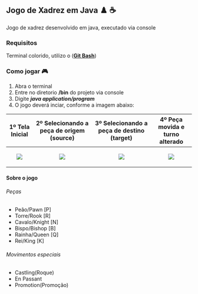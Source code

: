 ## Jogo de Xadrez em Java :chess_pawn: :coffee:

Jogo de xadrez desenvolvido em java, executado via console
### Requisitos
Terminal colorido, utilizo o (**[Git Bash](https://gitforwindows.org/)**)

### Como jogar :video_game:

1. Abra o terminal
2. Entre no diretorio **/bin** do projeto via console 
3. Digite ***java application/program***
4. O jogo deverá inciar, conforme a imagem abaixo:

| 1º Tela Inicial| 2º Selecionando a peça de origem (source) | 3º Selecionando a peça de destino (target) | 4º Peça movida e turno alterado |
|---|---|---|---|
|<p align="center"><img src="https://user-images.githubusercontent.com/50770601/90894869-a1107a80-e397-11ea-8e54-cb138497bef7.jpg" /></p>|<p align="center"><img src="https://user-images.githubusercontent.com/50770601/90896595-4debf700-e39a-11ea-86ab-4b71761895f6.jpg"/></p>|<p align="center"><img src="https://user-images.githubusercontent.com/50770601/90898302-d1a6e300-e39c-11ea-844e-01dd1faf287c.jpg"/></p>|<p align="center"><img src="https://user-images.githubusercontent.com/50770601/90900589-0bc5b400-e3a0-11ea-8d2a-2f6344e739c4.jpg"/></p>|
 
 #### Sobre o jogo
 
 ###### Peças
 
 - Peão/Pawn [P]
 - Torre/Rook [R]
 - Cavalo/Knight [N]
 - Bispo/Bishop [B]
 - Rainha/Queen [Q]
 - Rei/King [K]
 
 ###### Movimentos especiais
 
 - Castling(Roque)
 - En Passant
 - Promotion(Promoção)
 
